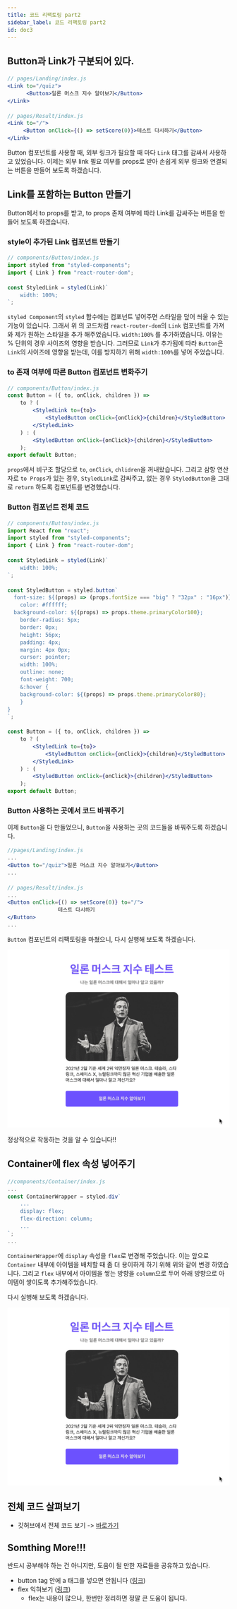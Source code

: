 ```yaml
---
title: 코드 리팩토링 part2
sidebar_label: 코드 리팩토링 part2
id: doc3
---
```


## Button과 Link가 구분되어 있다.

```jsx
// pages/Landing/index.js
<Link to="/quiz">
      <Button>일론 머스크 지수 알아보기</Button>
</Link>

// pages/Result/index.js
<Link to="/">
     <Button onClick={() => setScore(0)}>테스트 다시하기</Button>
</Link>
```

Button 컴포넌트를 사용할 때, 외부 링크가 필요할 때 마다 `Link` 태그를 감싸서 사용하고 있었습니다. 이제는 외부 link 필요 여부를 props로 받아 손쉽게 외부 링크와 연결되는 버튼을 만들어 보도록 하겠습니다.

## Link를 포함하는 Button 만들기

Button에서 to props를 받고, to props 존재 여부에 따라 Link를 감싸주는 버튼을 만들어 보도록 하겠습니다.

### style이 추가된 Link 컴포넌트 만들기

```jsx
// components/Button/index.js
import styled from "styled-components";
import { Link } from "react-router-dom";

const StyledLink = styled(Link)`
	width: 100%;
`;
```

`styled Component`의 `styled` 함수에는 컴포넌트 넣어주면 스타일을 덮어 씌울 수 있는 기능이 있습니다. 그래서 위 의 코드처럼 `react-router-dom`의 `Link` 컴포넌트를 가져와 제가 원하는 스타일을 추가 해주었습니다. `width:100%` 를 추가하였습니다. 이유는 % 단위의 경우 사이즈의 영향을 받습니다. 그러므로 `Link`가 추가됨에 따라 `Button`은 `Link`의 사이즈에 영향을 받는데, 이를 방지하기 위해 `width:100%`를 넣어 주었습니다.

### to 존재 여부에 따른 Button 컴포넌트 변화주기

```jsx
// components/Button/index.js
const Button = ({ to, onClick, children }) =>
	to ? (
		<StyledLink to={to}>
			<StyledButton onClick={onClick}>{children}</StyledButton>
		</StyledLink>
	) : (
		<StyledButton onClick={onClick}>{children}</StyledButton>
	);
export default Button;
```

`props`에서 비구조 할당으로 `to`, `onClick`, `chlidren`을 꺼내왔습니다. 그리고 삼항 연산자로 `to Props`가 있는 경우, `StyledLink`로 감싸주고, 없는 경우 `StyledButton`을 그대로 `return` 하도록 컴포넌트를 변경했습니다.

### Button 컴포넌트 전체 코드

```jsx
// components/Button/index.js
import React from "react";
import styled from "styled-components";
import { Link } from "react-router-dom";

const StyledLink = styled(Link)`
	width: 100%;
`;

const StyledButton = styled.button`
  font-size: ${(props) => (props.fontSize === "big" ? "32px" : "16px")};
	color: #ffffff;
  background-color: ${(props) => props.theme.primaryColor100};
	border-radius: 5px;
	border: 0px;
	height: 56px;
	padding: 4px;
	margin: 4px 0px;
	cursor: pointer;
	width: 100%;
	outline: none;
	font-weight: 700;
	&:hover {
    background-color: ${(props) => props.theme.primaryColor80};
	}
}
`;

const Button = ({ to, onClick, children }) =>
	to ? (
		<StyledLink to={to}>
			<StyledButton onClick={onClick}>{children}</StyledButton>
		</StyledLink>
	) : (
		<StyledButton onClick={onClick}>{children}</StyledButton>
	);
export default Button;
```

### Button 사용하는 곳에서 코드 바꿔주기

이제 `Button`을 다 만들었으니, `Button`을 사용하는 곳의 코드들을 바꿔주도록 하겠습니다.

```jsx
//pages/Landing/index.js
...
<Button to="/quiz">일론 머스크 지수 알아보기</Button>
...

// pages/Result/index.js
...
<Button onClick={() => setScore(0)} to="/">
				테스트 다시하기
</Button>
...
```

`Button` 컴포넌트의 리팩토링을 마쳤으니, 다시 실행해 보도록 하겠습니다.

![./doc3_assets/Kapture_2021-03-08_at_23.57.58.gif](./doc3_assets/Kapture_2021-03-08_at_23.57.58.gif)

정상적으로 작동하는 것을 알 수 있습니다!!

## Container에 flex 속성 넣어주기

```jsx
//components/Container/index.js
...
const ContainerWrapper = styled.div`
	...
	display: flex;
	flex-direction: column;
	...
`;
...
```

`ContainerWrapper`에 `display` 속성을 `flex`로 변경해 주었습니다. 이는 앞으로 `Container` 내부에 아이템을 배치할 때 좀 더 용이하게 하기 위해 위와 같이 변경 하였습니다. 그리고 `flex` 내부에서 아이템을 쌓는 방향을 `column`으로 두어 아래 방향으로 아이템이 쌓이도록 추가해주었습니다.

다시 실행해 보도록 하겠습니다.

![./doc3_assets/Kapture_2021-03-08_at_23.57.58.gif](./doc3_assets/Kapture_2021-03-08_at_23.57.58.gif)

## 전체 코드 살펴보기

- 깃허브에서 전체 코드 보기 -> [바로가기](https://github.com/CodePotStudio/starter-quiz-app/tree/week05-02)

## Somthing More!!!

반드시 공부해야 하는 건 아니지만, 도움이 될 만한 자료들을 공유하고 있습니다.

- button tag 안에 a 태그를 넣으면 안됩니다 ([링크](https://stackoverflow.com/questions/6393827/can-i-nest-a-button-element-inside-an-a-using-html5))
- flex 익혀보기 ([링크](https://studiomeal.com/archives/197))
  - flex는 내용이 많으나, 한번만 정리하면 정말 큰 도움이 됩니다.
